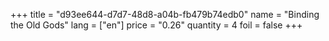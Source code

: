 +++
title = "d93ee644-d7d7-48d8-a04b-fb479b74edb0"
name = "Binding the Old Gods"
lang = ["en"]
price = "0.26"
quantity = 4
foil = false
+++
